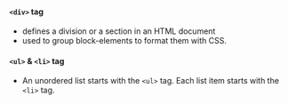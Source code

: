 
#### `<div>` tag
  - defines a division or a section in an HTML document
  - used to group block-elements to format them with CSS.

#### `<ul>` & `<li>` tag
  - An unordered list starts with the `<ul>` tag. Each list item starts with the `<li>` tag.
